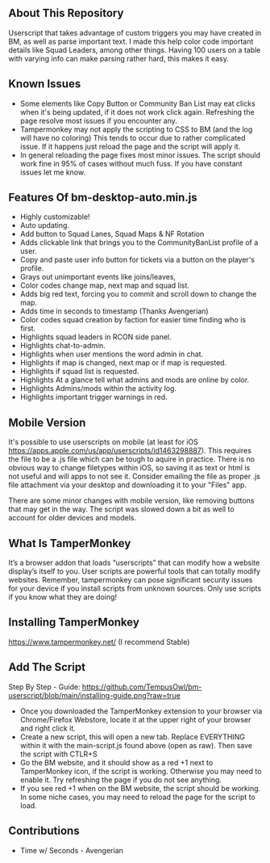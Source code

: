 ## About This Repository
Userscript that takes advantage of custom triggers you may have created in BM, as well as parse important text. I made this help color code important details like Squad Leaders, among other things. Having 100 users on a table with varying info can make parsing rather hard, this makes it easy.

## Known Issues
- Some elements like Copy Button or Community Ban List may eat clicks when it's being updated, if it does not work click again. Refreshing the page resolve most issues if you encounter any.
- Tampermonkey may not apply the scripting to CSS to BM (and the log will have no coloring) This tends to occur due to rather complicated issue. If it happens just reload the page and the script will apply it. 
- In general reloading the page fixes most minor issues. The script should work fine in 95% of cases without much fuss. If you have constant issues let me know.

## Features Of bm-desktop-auto.min.js
* Highly customizable!
* Auto updating. 
* Add button to Squad Lanes, Squad Maps & NF Rotation
* Adds clickable link that brings you to the CommunityBanList profile of a user.
* Copy and paste user info button for tickets via a button on the player's profile.
* Grays out unimportant events like joins/leaves,
* Color codes change map, next map and squad list.
* Adds big red text, forcing you to commit and scroll down to change the map. 
* Adds time in seconds to timestamp (Thanks Avengerian)
* Color codes squad creation by faction for easier time finding who is first. 
* Highlights squad leaders in RCON side panel.
* Highlights chat-to-admin.
* Highlights when user mentions the word admin in chat.
* Highlights if map is changed, next map or if map is requested.
* Highlights if squad list is requested. 
* Highlights At a glance tell what admins and mods are online by color.
* Highlights Admins/mods within the activity log.
* Highlights important trigger warnings in red. 

## Mobile Version
It's possible to use userscripts on mobile (at least for iOS https://apps.apple.com/us/app/userscripts/id1463298887). This requires the file to be a .js file which can be tough to aquire in practice. There is no obvious way to change filetypes within iOS, so saving it as text or html is not useful and will apps to not see it. Consider emailing the file as proper .js file attachment via your desktop and downloading it to your "Files" app. 

There are some minor changes with mobile version, like removing buttons that may get in the way. The script was slowed down a bit as well to account for older devices and models. 

## What Is TamperMonkey
It’s a browser addon that loads “userscripts” that can modify how a website display’s itself to you. User scripts are powerful tools that can totally modify websites. Remember, tampermonkey can pose significant security issues for your device if you install scripts from unknown sources. Only use scripts if you know what they are doing!

## Installing TamperMonkey
https://www.tampermonkey.net/ (I recommend Stable)

## Add The Script
Step By Step - Guide: https://github.com/TempusOwl/bm-userscript/blob/main/installing-guide.png?raw=true
* Once you downloaded the TamperMonkey extension to your browser via Chrome/Firefox Webstore, locate it at the upper right of your browser and right click it. 
* Create a new script, this will open a new tab. Replace EVERYTHING within it with the main-script.js found above (open as raw). Then save the script with CTLR+S
* Go the BM website, and it should show as a red +1 next to TamperMonkey icon, if the script is working. Otherwise you may need to enable it. Try refreshing the page if you do not see anything.
* If you see red +1 when on the BM website, the script should be working. In some niche cases, you may need to reload the page for the script to load.

## Contributions
* Time w/ Seconds - Avengerian 
  
